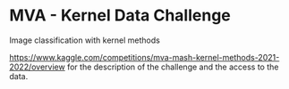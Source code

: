 # MVA - Kernel Data Challenge
Image classification with kernel methods

https://www.kaggle.com/competitions/mva-mash-kernel-methods-2021-2022/overview
for the description of the challenge and the access to the data.
